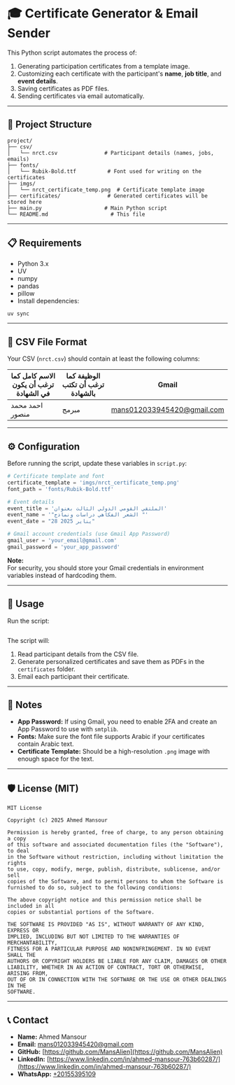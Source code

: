 # 🎓 Certificate Generator & Email Sender

This Python script automates the process of:

1. Generating participation certificates from a template image.
2. Customizing each certificate with the participant's **name**, **job title**, and **event details**.
3. Saving certificates as PDF files.
4. Sending certificates via email automatically.

---

## 📂 Project Structure

```
project/
├── csv/
│   └── nrct.csv               # Participant details (names, jobs, emails)
├── fonts/
│   └── Rubik-Bold.ttf          # Font used for writing on the certificates
├── imgs/
│   └── nrct_certificate_temp.png  # Certificate template image
├── certificates/               # Generated certificates will be stored here
├── main.py                    # Main Python script
└── README.md                    # This file
```

---

## 📋 Requirements

- Python 3.x
- UV
- numpy
- pandas
- pillow
- Install dependencies:

```bash
uv sync
```

---

## 📄 CSV File Format

Your CSV (`nrct.csv`) should contain at least the following columns:

| الاسم كامل كما ترغب أن يكون في الشهادة | الوظيفة  كما ترغب أن تكتب بالشهادة | Gmail                                          |
| -------------------------------------- | ---------------------------------- | ---------------------------------------------- |
| احمد محمد منصور                          | مبرمج                 | [mans012033945420@gmail.com](mailto:mans012033945420@gmail.com) |

---

## ⚙️ Configuration

Before running the script, update these variables in `script.py`:

```python
# Certificate template and font
certificate_template = 'imgs/nrct_certificate_temp.png'
font_path = 'fonts/Rubik-Bold.ttf'

# Event details
event_title = 'الملتقي القومي الدولي الثالث بعنوان'
event_name = '"الشعر الفكاهي دراسات ونماذج "'
event_date = "28 يناير 2025"

# Gmail account credentials (use Gmail App Password)
gmail_user = 'your_email@gmail.com'
gmail_password = 'your_app_password'
```

**Note:**\
For security, you should store your Gmail credentials in environment variables instead of hardcoding them.

---

## 🚀 Usage

Run the script:

```bash

```

The script will:

1. Read participant details from the CSV file.
2. Generate personalized certificates and save them as PDFs in the `certificates` folder.
3. Email each participant their certificate.

---

## 📌 Notes

- **App Password:** If using Gmail, you need to enable 2FA and create an App Password to use with `smtplib`.
- **Fonts:** Make sure the font file supports Arabic if your certificates contain Arabic text.
- **Certificate Template:** Should be a high-resolution `.png` image with enough space for the text.

---

## 🛡 License (MIT)

```
MIT License

Copyright (c) 2025 Ahmed Mansour

Permission is hereby granted, free of charge, to any person obtaining a copy
of this software and associated documentation files (the "Software"), to deal
in the Software without restriction, including without limitation the rights
to use, copy, modify, merge, publish, distribute, sublicense, and/or sell
copies of the Software, and to permit persons to whom the Software is
furnished to do so, subject to the following conditions:

The above copyright notice and this permission notice shall be included in all
copies or substantial portions of the Software.

THE SOFTWARE IS PROVIDED "AS IS", WITHOUT WARRANTY OF ANY KIND, EXPRESS OR
IMPLIED, INCLUDING BUT NOT LIMITED TO THE WARRANTIES OF MERCHANTABILITY,
FITNESS FOR A PARTICULAR PURPOSE AND NONINFRINGEMENT. IN NO EVENT SHALL THE
AUTHORS OR COPYRIGHT HOLDERS BE LIABLE FOR ANY CLAIM, DAMAGES OR OTHER
LIABILITY, WHETHER IN AN ACTION OF CONTRACT, TORT OR OTHERWISE, ARISING FROM,
OUT OF OR IN CONNECTION WITH THE SOFTWARE OR THE USE OR OTHER DEALINGS IN THE
SOFTWARE.
```

---

## 📞 Contact

- **Name:** Ahmed Mansour  
- **Email:** [mans012033945420@gmail.com](mailto:mans012033945420@gmail.com)  
- **GitHub:** [https://github.com/MansAlien](https://github.com/MansAlien)  
- **LinkedIn:** [https://www.linkedin.com/in/ahmed-mansour-763b60287/](https://www.linkedin.com/in/ahmed-mansour-763b60287/)
- **WhatsApp:** [+20155395109](https://wa.me/20155395109)


